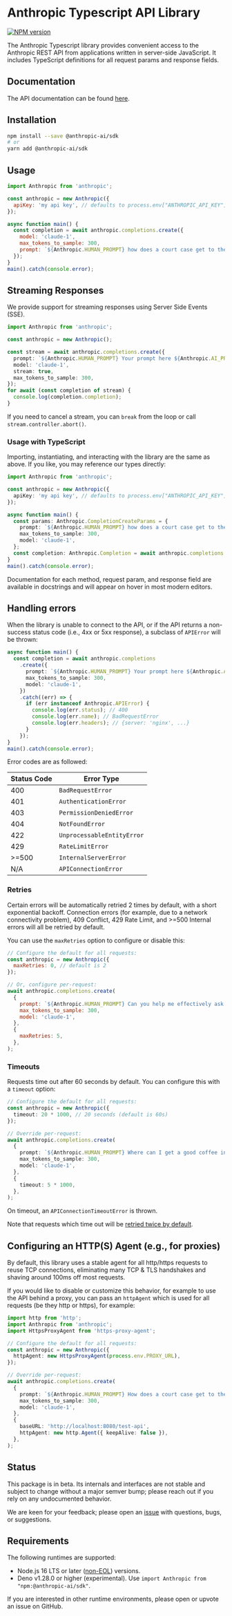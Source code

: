 # Anthropic Typescript API Library

[![NPM version](https://img.shields.io/npm/v/@anthropic-ai/sdk.svg)](https://npmjs.org/package/@anthropic-ai/sdk)

The Anthropic Typescript library provides convenient access to the Anthropic REST API from applications written in server-side JavaScript.
It includes TypeScript definitions for all request params and response fields.

## Documentation

The API documentation can be found [here](https://docs.anthropic.com/claude/reference/).

## Installation

```sh
npm install --save @anthropic-ai/sdk
# or
yarn add @anthropic-ai/sdk
```

## Usage

```js
import Anthropic from 'anthropic';

const anthropic = new Anthropic({
  apiKey: 'my api key', // defaults to process.env["ANTHROPIC_API_KEY"]
});

async function main() {
  const completion = await anthropic.completions.create({
    model: 'claude-1',
    max_tokens_to_sample: 300,
    prompt: `${Anthropic.HUMAN_PROMPT} how does a court case get to the Supreme Court? ${Anthropic.AI_PROMPT}`,
  });
}
main().catch(console.error);
```

## Streaming Responses

We provide support for streaming responses using Server Side Events (SSE).

```ts
import Anthropic from 'anthropic';

const anthropic = new Anthropic();

const stream = await anthropic.completions.create({
  prompt: `${Anthropic.HUMAN_PROMPT} Your prompt here ${Anthropic.AI_PROMPT}`,
  model: 'claude-1',
  stream: true,
  max_tokens_to_sample: 300,
});
for await (const completion of stream) {
  console.log(completion.completion);
}
```

If you need to cancel a stream, you can `break` from the loop
or call `stream.controller.abort()`.

### Usage with TypeScript

Importing, instantiating, and interacting with the library are the same as above.
If you like, you may reference our types directly:

```ts
import Anthropic from 'anthropic';

const anthropic = new Anthropic({
  apiKey: 'my api key', // defaults to process.env["ANTHROPIC_API_KEY"]
});

async function main() {
  const params: Anthropic.CompletionCreateParams = {
    prompt: `${Anthropic.HUMAN_PROMPT} how does a court case get to the Supreme Court? ${Anthropic.AI_PROMPT}`,
    max_tokens_to_sample: 300,
    model: 'claude-1',
  };
  const completion: Anthropic.Completion = await anthropic.completions.create(params);
}
main().catch(console.error);
```

Documentation for each method, request param, and response field are available in docstrings and will appear on hover in most modern editors.

## Handling errors

When the library is unable to connect to the API,
or if the API returns a non-success status code (i.e., 4xx or 5xx response),
a subclass of `APIError` will be thrown:

```ts
async function main() {
  const completion = await anthropic.completions
    .create({
      prompt: `${Anthropic.HUMAN_PROMPT} Your prompt here ${Anthropic.AI_PROMPT}`,
      max_tokens_to_sample: 300,
      model: 'claude-1',
    })
    .catch((err) => {
      if (err instanceof Anthropic.APIError) {
        console.log(err.status); // 400
        console.log(err.name); // BadRequestError
        console.log(err.headers); // {server: 'nginx', ...}
      }
    });
}
main().catch(console.error);
```

Error codes are as followed:

| Status Code | Error Type                 |
| ----------- | -------------------------- |
| 400         | `BadRequestError`          |
| 401         | `AuthenticationError`      |
| 403         | `PermissionDeniedError`    |
| 404         | `NotFoundError`            |
| 422         | `UnprocessableEntityError` |
| 429         | `RateLimitError`           |
| >=500       | `InternalServerError`      |
| N/A         | `APIConnectionError`       |

### Retries

Certain errors will be automatically retried 2 times by default, with a short exponential backoff.
Connection errors (for example, due to a network connectivity problem), 409 Conflict, 429 Rate Limit,
and >=500 Internal errors will all be retried by default.

You can use the `maxRetries` option to configure or disable this:

<!-- prettier-ignore -->
```js
// Configure the default for all requests:
const anthropic = new Anthropic({
  maxRetries: 0, // default is 2
});

// Or, configure per-request:
await anthropic.completions.create(
  {
    prompt: `${Anthropic.HUMAN_PROMPT} Can you help me effectively ask for a raise at work? ${Anthropic.AI_PROMPT}`,
    max_tokens_to_sample: 300,
    model: 'claude-1',
  },
  {
    maxRetries: 5,
  },
);

```

### Timeouts

Requests time out after 60 seconds by default. You can configure this with a `timeout` option:

<!-- prettier-ignore -->
```ts
// Configure the default for all requests:
const anthropic = new Anthropic({
  timeout: 20 * 1000, // 20 seconds (default is 60s)
});

// Override per-request:
await anthropic.completions.create(
  {
    prompt: `${Anthropic.HUMAN_PROMPT} Where can I get a good coffee in my neighbourhood? ${Anthropic.AI_PROMPT}`,
    max_tokens_to_sample: 300,
    model: 'claude-1',
  },
  {
    timeout: 5 * 1000,
  },
);

```

On timeout, an `APIConnectionTimeoutError` is thrown.

Note that requests which time out will be [retried twice by default](#retries).

## Configuring an HTTP(S) Agent (e.g., for proxies)

By default, this library uses a stable agent for all http/https requests to reuse TCP connections, eliminating many TCP & TLS handshakes and shaving around 100ms off most requests.

If you would like to disable or customize this behavior, for example to use the API behind a proxy, you can pass an `httpAgent` which is used for all requests (be they http or https), for example:

<!-- prettier-ignore -->
```ts
import http from 'http';
import Anthropic from 'anthropic';
import HttpsProxyAgent from 'https-proxy-agent';

// Configure the default for all requests:
const anthropic = new Anthropic({
  httpAgent: new HttpsProxyAgent(process.env.PROXY_URL),
});

// Override per-request:
await anthropic.completions.create(
  {
    prompt: `${Anthropic.HUMAN_PROMPT} How does a court case get to the Supreme Court? ${Anthropic.AI_PROMPT}`,
    max_tokens_to_sample: 300,
    model: 'claude-1',
  },
  {
    baseURL: 'http://localhost:8080/test-api',
    httpAgent: new http.Agent({ keepAlive: false }),
  },
);

```

## Status

This package is in beta. Its internals and interfaces are not stable
and subject to change without a major semver bump;
please reach out if you rely on any undocumented behavior.

We are keen for your feedback; please open an [issue](https://www.github.com/anthropics/anthropic-sdk-typescript/issues) with questions, bugs, or suggestions.

## Requirements

The following runtimes are supported:

- Node.js 16 LTS or later ([non-EOL](https://endoflife.date/nodejs)) versions.
- Deno v1.28.0 or higher (experimental).
  Use `import Anthropic from "npm:@anthropic-ai/sdk"`.

If you are interested in other runtime environments, please open or upvote an issue on GitHub.
